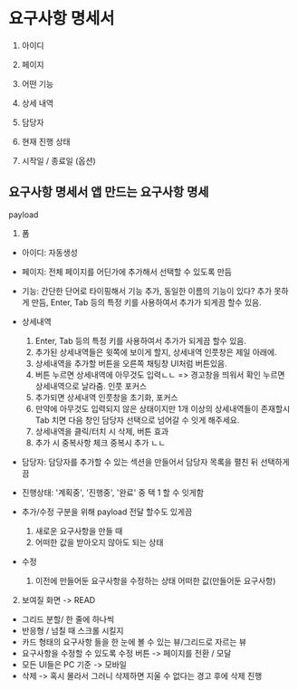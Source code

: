 # 요구사항 명세서
1. 아이디
2. 페이지
3. 어떤 기능
4. 상세 내역
5. 담당자
6. 현재 진행 상태

7. 시작일 / 종료일 (옵션)

## 요구사항 명세서 앱 만드는 요구사항 명세

payload 

1. 폼
  - 아이디: 자동생성
  - 페이지: 전체 페이지를 어딘가에 추가해서 선택할 수 있도록 만듬
  - 기능: 간단한 단어로 타이핑해서 기능 추가, 동일한 이름의 기능이 있다? 추가 못하게 만듬, Enter, Tab 등의 특정 키를 사용하여서 추가가 되게끔 할수 있음.
  - 상세내역  
    1. Enter, Tab 등의 특정 키를 사용하여서 추가가 되게끔 할수 있음. 
    2. 추가된 상세내역들은 윗쪽에 보이게 할지, 상세내역 인풋창은 제일 아래에. 
    3. 상세내역을 추가할 버튼을 오른쪽 채팅창 UI처럼 버튼있음. 
    4. 버튼 누르면 상세내역에 아무것도 입력ㄴㄴ => 경고창을 띄워서 확인 누르면 상세내역으로 날라줌. 인풋 포커스
    5. 추가되면 상세내역 인풋창을 초기화, 포커스
    6. 만약에 아무것도 입력되지 않은 상태이지만 1개 이상의 상세내역들이 존재할시 Tab 치면 다음 창인 담당자 선택으로 넘어갈 수 잇게 해주세요.
    7. 상세내역을 클릭/터치 시 삭제, 버튼 효과
    8. 추가 시 중복사항 체크 중복시 추가 ㄴㄴ
  - 담당자: 담당자를 추가할 수 있는 섹션을 만들어서 담당자 목록을 펼친 뒤 선택하게끔
  - 진행상태: '계획중', '진행중', '완료' 중 택 1 할 수 잇게함

  - 추가/수정 구분을 위해 payload 전달 할수도 있게끔
    1. 새로운 요구사항을 만들 때 
    2. 어떠한 값을 받아오지 않아도 되는 상태

  - 수정
    1. 이전에 만들어둔 요구사항을 수정하는 상태 어떠한 값(만들어둔 요구사항)
  
2. 보여질 화면 -> READ
  - 그리드 분할/ 한 줄에 하나씩 
  - 반응형 / 넘칠 때 스크롤 시킬지
  - 카드 형태의 요구사항 들을 한 눈에 볼 수 있는 뷰/그리드로 자르는 뷰
  - 요구사항을 수정할 수 있도록 수정 버튼 -> 페이지를 전환 / 모달
  - 모든 UI들은 PC 기준 -> 모바일
  - 삭제 -> 혹시 몰라서 그러니 삭제하면 지울 수 없다는 경고 후에 삭제 진행